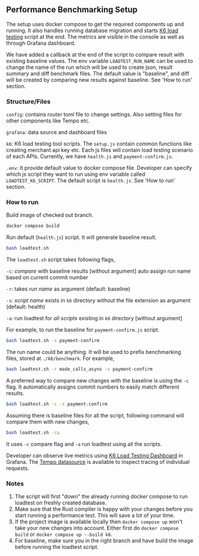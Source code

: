 ## Performance Benchmarking Setup

The setup uses docker compose to get the required components up and running. It also handles running database migration
and starts [K6 load testing](https://k6.io/docs/) script at the end. The metrics are visible in the console as well as
through Grafana dashboard.

We have added a callback at the end of the script to compare result with existing baseline values. The env variable
`LOADTEST_RUN_NAME` can be used to change the name of the run which will be used to create json, result summary and diff
benchmark files. The default value is "baseline", and diff will be created by comparing new results against baseline.
See 'How to run' section.

###  Structure/Files

`config`:   contains router toml file to change settings. Also setting files for other components like Tempo etc.

`grafana`:  data source and dashboard files

`k6`:       K6 load testing tool scripts. The `setup.js` contain common functions like creating merchant api key etc.
            Each js files will contain load testing scenario of each APIs. Currently, we have `health.js` and `payment-confirm.js`.

`.env`:     It provide default value to docker compose file. Developer can specify which js script they want to run using env
            variable called `LOADTEST_K6_SCRIPT`. The default script is `health.js`. See 'How to run' section.

### How to run

Build image of checked out branch.
```bash
docker compose build
```

Run default (`health.js`) script. It will generate baseline result.
```bash
bash loadtest.sh
```

The `loadtest.sh` script takes following flags,

`-c`: _compare_ with baseline results [without argument]
      auto assign run name based on current commit number

`-r`: takes _run name_ as argument (default: baseline)

`-s`: _script name_ exists in `k6` directory without the file extension as argument (default: health)

`-a`: run loadtest for _all scripts_ existing in `k6` directory [without argument]

For example, to run the baseline for `payment-confirm.js` script.
```bash
bash loadtest.sh -s payment-confirm
```

The run name could be anything. It will be used to prefix benchmarking files, stored at `./k6/benchmark`. For example,
```bash
bash loadtest.sh -r made_calls_asyns -s payment-confirm
```

A preferred way to compare new changes with the baseline is using the `-c` flag. It automatically assigns commit numbers to
easily match different results.
```bash
bash loadtest.sh -c -s payment-confirm
```

Assuming there is baseline files for all the script, following command will compare them with new changes,
```bash
bash loadtest.sh -ca
```
It uses `-c` compare flag and `-a` run loadtest using all the scripts.

Developer can observe live metrics using [K6 Load Testing Dashboard](http://localhost:3002/d/k6/k6-load-testing-results?orgId=1&refresh=5s&from=now-1m&to=now) in Grafana.
The [Tempo datasource](http://localhost:3002/explore?orgId=1&left=%7B%22datasource%22:%22P214B5B846CF3925F%22,%22queries%22:%5B%7B%22refId%22:%22A%22,%22queryType%22:%22nativeSearch%22%7D%5D,%22range%22:%7B%22from%22:%22now-1m%22,%22to%22:%22now%22%7D%7D)
is available to inspect tracing of individual requests.

### Notes

1. The script will first "down" the already running docker compose to run loadtest on freshly created database.
2. Make sure that the Rust compiler is happy with your changes before you start running a performance test. This will save a lot of your time.
3. If the project image is available locally then `docker compose up` won't take your new changes into account.
   Either first do `docker compose build` or `docker compose up --build k6`.
4. For baseline, make sure you in the right branch and have build the image before running the loadtest script.
